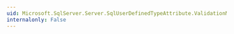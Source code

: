 ```yaml
---
uid: Microsoft.SqlServer.Server.SqlUserDefinedTypeAttribute.ValidationMethodName
internalonly: False
---
```

